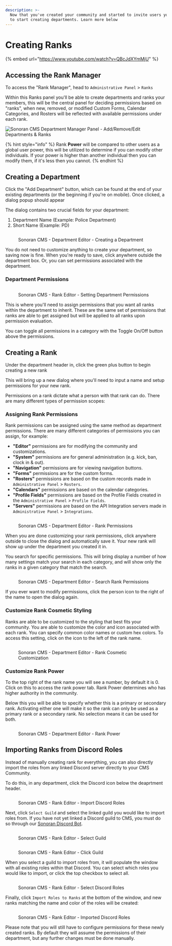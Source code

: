 ```yaml
---
description: >-
  Now that you've created your community and started to invite users you'll want
  to start creating departments. Learn more below
---
```


# Creating Ranks

{% embed url="https://www.youtube.com/watch?v=QBcJdXYmMjU" %}

## Accessing the Rank Manager

To access the "Rank Manager", head to `Administrative Panel` > `Ranks`

Within this Ranks panel you'll be able to create departments and ranks  your members, this will be the central panel for deciding permissions based on "ranks", when new, removed, or modified Custom Forms, Calendar Categories, and Rosters will be reflected with available permissions under each rank.

![Sonoran CMS Department Manager Panel - Add/Remove/Edit Departments & Ranks](../../.gitbook/assets/CMS\_RankManager.png)

{% hint style="info" %}
Rank **Power** will be compared to other users as a global user power, this will be utilized to determine if you can modify other individuals. If your power is higher than another individual then you can modify them, if it's less then you cannot.
{% endhint %}

## Creating a Department

Click the "Add Department" button, which can be found at the end of your existing departments (or the beginning if you're on mobile). Once clicked, a dialog popup should appear

The dialog contains two crucial fields for your department:

1. Department Name (Example: Police Department)
2. Short Name (Example: PD)

<figure><img src="../../.gitbook/assets/CMS_EditDept.png" alt=""><figcaption><p>Sonoran CMS - Department Editor - Creating a Department</p></figcaption></figure>

You do not need to customize anything to create your department, so saving now is fine. When you're ready to save, click anywhere outside the department box. Or, you can set permissions associated with the department.

### Department Permissions

<figure><img src="../../.gitbook/assets/CMS_EditDeptToggled.png" alt=""><figcaption><p>Sonoran CMS - Rank Editor - Setting Department Permissions</p></figcaption></figure>

This is where you'll need to assign permissions that you want all ranks within the department to inherit. These are the same set of permissions that ranks are able to get assigned but will be applied to all ranks upon permission evaluation.

You can toggle all permissions in a category with the Toggle On/Off button above the permissions.

## Creating a Rank

Under the department header in, click the green plus button to begin creating a new rank

This will bring up a new dialog where you'll need to input a name and setup permissions for your new rank.

Permissions on a rank dictate what a person with that rank can do. There are many different types of permission scopes:

### Assigning Rank Permissions

Rank permissions can be assigned using the same method as department permissions. There are many different categories of permissions you can assign, for example:

* **"Editor"** permissions are for modifying the community and customizations.
* **"System"** permissions are for general administration (e.g. kick, ban, clock in & out).
* **"Navigation"** permissions are for viewing navigation buttons.
* **"Forms"** permissions are for the custom forms.
* **"Rosters"** permissions are based on the custom records made in `Administrative Panel` > `Rosters`.
* **"Calendars"** permissions are based on the calendar categories.
* **"Profile Fields"** permissions are based on the Profile Fields created in the `Administrative Panel` > `Profile Fields`.
* **"Servers"** permissions are based on the API Integration servers made in `Administrative Panel` > `Integrations`.

<figure><img src="../../.gitbook/assets/CMS_EditRank.png" alt=""><figcaption><p>Sonoran CMS - Department Editor - Rank Permissions</p></figcaption></figure>

When you are done customizing your rank permissions, click anywhere outside to close the dialog and automatically save it. Your new rank will show up under the department you created it in.

You search for specific permissions. This will bring display a number of how many settings match your search in each category, and will show only the ranks in a given category that match the search.



<figure><img src="../../.gitbook/assets/CMS_SearchPerms.png" alt=""><figcaption><p>Sonoran CMS - Department Editor - Search Rank Permissions</p></figcaption></figure>

If you ever want to modify permissions, click the person icon to the right of the name to open the dialog again.

### Customize Rank Cosmetic Styling

Ranks are able to be customized to the styling that best fits your community. You are able to customize the color and icon associated with each rank. You can specify common color names or custom hex colors. To access this setting, click on the icon to the left of the rank name.

<figure><img src="../../.gitbook/assets/CMS_RankCosmetics.png" alt=""><figcaption><p>Sonoran CMS - Department Editor - Rank Cosmetic Customization</p></figcaption></figure>

### Customize Rank Power

To the top right of the rank name you will see a number, by default it is 0. Click on this to access the rank power tab. Rank Power determines who has higher authority in the community.

Below this you will be able to specify whether this is a primary or secondary rank. Activating either one will make it so the rank can only be used as a primary rank or a secondary rank. No selection means it can be used for both.

<figure><img src="../../.gitbook/assets/CMS_RankPower2.png" alt=""><figcaption><p>Sonoran CMS - Department Editor - Rank Power</p></figcaption></figure>

## Importing Ranks from Discord Roles

Instead of manually creating rank for everything, you can also directly import the roles from any linked Discord server directly to your CMS Community.

To do this, in any department, click the Discord icon below the deaprtment header.

<figure><img src="../../.gitbook/assets/CMS_RanksImportDiscord01.png" alt=""><figcaption><p>Sonoran CMS - Rank Editor - Import Discord Roles</p></figcaption></figure>

Next, click `Select Guild` and select the linked guild you would like to import roles from. If you have not yet linked a Discord guild to CMS, you must do so through our [Sonoran Discord Bot](https://info.sonoranbot.com/en/tutorials/getting-started).

<figure><img src="../../.gitbook/assets/CMS_RanksImportDiscord03.png" alt=""><figcaption><p>Sonoran CMS - Rank Editor - Select Guild</p></figcaption></figure>

<figure><img src="../../.gitbook/assets/CMS_RanksImportDiscord04.png" alt=""><figcaption><p>Sonoran CMS - Rank Editor - Click Guild</p></figcaption></figure>

When you select a guild to import roles from, it will populate the window with all existing roles within that Discord. You can select which roles you would like to import, or click the top checkbox to select all.

<figure><img src="../../.gitbook/assets/CMS_RanksImportDiscord05.png" alt=""><figcaption><p>Sonoran CMS - Rank Editor - Select Discord Roles</p></figcaption></figure>

Finally, click `Import Roles to Ranks` at the bottom of the window, and new ranks matching the name and color of the roles will be created:

<figure><img src="../../.gitbook/assets/CMS_RanksImportDiscord06.png" alt=""><figcaption><p>Sonoran CMS - Rank Editor - Imported Discord Roles</p></figcaption></figure>

Please note that you will still have to configure permissions for these newly created ranks. By default they will assume the permissions of their department, but any further changes must be done manually.
